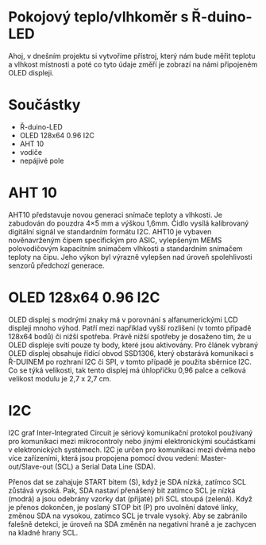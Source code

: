 # Pokojový teplo/vlhkoměr s Ř-duino-LED
Ahoj, v dnešním projektu si vytvoříme přístroj, který nám bude měřit teplotu a vlhkost místnosti a poté co tyto údaje změří je zobrazí na námi připojeném OLED displeji.

# Součástky
- Ř-duino-LED
- OLED 128x64 0.96 I2C
- AHT 10
- vodiče
- nepájivé pole

# AHT 10
AHT10 představuje novou generaci snímače teploty a vlhkosti. Je zabudován do pouzdra 4×5 mm a výškou 1,6mm. Čidlo vysílá kalibrovaný digitální signál ve standardním formátu I2C. AHT10 je vybaven nověnavrženým čipem specifickým pro ASIC, vylepšeným MEMS polovodičovým kapacitním snímačem vlhkosti a standardním snímačem teploty na čipu. Jeho výkon byl výrazně vylepšen nad úroveň spolehlivosti senzorů předchozí generace.

# OLED 128x64 0.96 I2C
OLED displej s modrými znaky má v porovnání s alfanumerickými LCD displeji mnoho výhod. Patří mezi například vyšší rozlišení (v tomto případě 128x64 bodů) či nižší spotřeba. Právě nižší spotřeby je dosaženo tím, že u OLED displeje svítí pouze ty body, které jsou aktivovány. Pro článek vybraný OLED displej obsahuje řídící obvod SSD1306, který obstarává komunikaci s Ř-DUINEM po rozhraní I2C či SPI, v tomto případě je použita sběrnice I2C. Co se týká velikosti, tak tento displej má úhlopříčku 0,96 palce a celková velikost modulu je 2,7 x 2,7 cm.

# I2C
I2C graf Inter-Integrated Circuit je sériový komunikační protokol používaný pro komunikaci mezi mikrocontroly nebo jinými elektronickými součástkami v elektronických systémech. I2C je určen pro komunikaci mezi dvěma nebo více zařízeními, která jsou propojena pomocí dvou vedení: Master-out/Slave-out (SCL) a Serial Data Line (SDA).

Přenos dat se zahajuje START bitem (S), když je SDA nízká, zatímco SCL zůstává vysoká. Pak, SDA nastaví přenášený bit zatímco SCL je nízká (modrá) a jsou odebrány vzorky dat (přijaté) při SCL stoupá (zelená). Když je přenos dokončen, je poslaný STOP bit (P) pro uvolnění datové linky, změnou SDA na vysokou, zatímco SCL je trvale vysoký. Aby se zabránilo falešně detekci, je úroveň na SDA změněn na negativní hraně a je zachycen na kladné hrany SCL.
